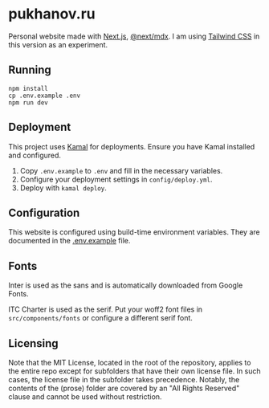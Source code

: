 # pukhanov.ru

Personal website made with [Next.js](https://nextjs.org/), [@next/mdx](https://nextjs.org/docs/app/building-your-application/configuring/mdx). I am using [Tailwind CSS](https://tailwindcss.com/) in this version as an experiment.

## Running

```
npm install
cp .env.example .env
npm run dev
```

## Deployment

This project uses [Kamal](https://kamal-deploy.org/) for deployments. Ensure you have Kamal installed and configured.

1. Copy `.env.example` to `.env` and fill in the necessary variables.
2. Configure your deployment settings in `config/deploy.yml`.
3. Deploy with `kamal deploy`.


## Configuration

This website is configured using build-time environment variables. They are documented in the [.env.example](.env.example) file.

## Fonts

Inter is used as the sans and is automatically downloaded from Google Fonts.

ITC Charter is used as the serif. Put your woff2 font files in `src/components/fonts` or configure a different serif font.

## Licensing

Note that the MIT License, located in the root of the repository, applies to the entire repo except for subfolders that have their own license file. In such cases, the license file in the subfolder takes precedence. Notably, the contents of the (prose) folder are covered by an "All Rights Reserved" clause and cannot be used without restriction.
